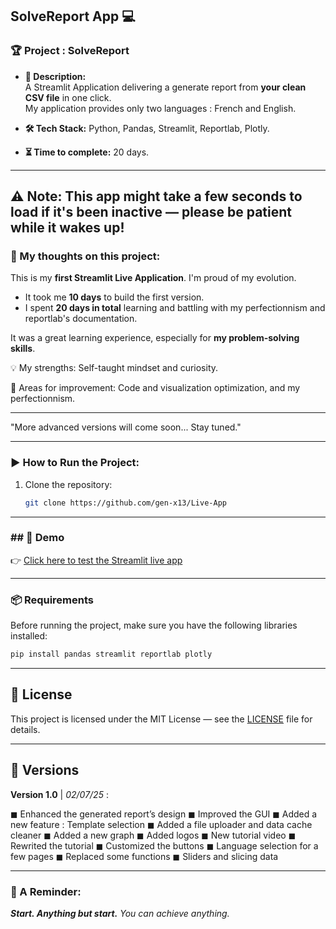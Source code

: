 ## SolveReport App 💻

### **🏆 Project : SolveReport**

- **📌 Description:**  
  A Streamlit Application delivering a generate report from **your clean CSV file** in one click.  
  My application provides only two languages : French and English.

- **🛠 Tech Stack:** Python, Pandas, Streamlit, Reportlab, Plotly.  
- **⏳ Time to complete:** 20 days.

---
⚠️ Note: This app might take a few seconds to load if it's been inactive — please be patient while it wakes up!
---

### **💭 My thoughts on this project:** 
This is my **first Streamlit Live Application**. I'm proud of my evolution.  
- It took me **10 days** to build the first version.  
- I spent **20 days in total** learning and battling with my perfectionnism and reportlab's documentation.

It was a great learning experience, especially for **my problem-solving skills**.

💡 My strengths: Self-taught mindset and curiosity.

🚀 Areas for improvement: Code and visualization optimization, and my perfectionnism.

---

"More advanced versions will come soon... Stay tuned."

---
### **▶️ How to Run the Project:**  
1. Clone the repository:  
   ```bash
   git clone https://github.com/gen-x13/Live-App
   ```
---

### **## 🚀 Demo**

👉 [Click here to test the Streamlit live app](https://live-report-generator.streamlit.app/)

---

### **📦 Requirements**  
Before running the project, make sure you have the following libraries installed:  
```bash
pip install pandas streamlit reportlab plotly

```
---

## 📝 License

This project is licensed under the MIT License — see the [LICENSE](./LICENSE) file for details.

---
## 📢 Versions

**Version 1.0** | *02/07/25* :

◼ Enhanced the generated report’s design
◼ Improved the GUI
◼ Added a new feature : Template selection
◼ Added a file uploader and data cache cleaner
◼ Added a new graph
◼ Added logos
◼ New tutorial video
◼ Rewrited the tutorial
◼ Customized the buttons
◼ Language selection for a few pages
◼ Replaced some functions
◼ Sliders and slicing data

---

### **💜 A Reminder:**

***Start. Anything but start.***
*You can achieve anything.*
